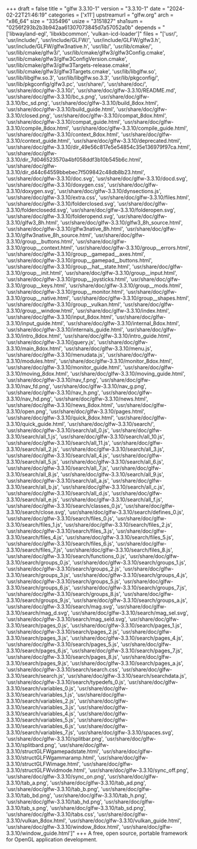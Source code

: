+++
draft = false
title = "glfw 3.3.10-1"
version = "3.3.10-1"
date = "2024-02-22T21:46:19"
categories = ['x11']
upstreamurl = "glfw.org"
arch = "x86_64"
size = "335496"
usize = "3151827"
sha1sum = "0256f293b2b3b942aa61307073845d7a57052a0b"
depends = "['libwayland-egl', 'libxkbcommon', 'vulkan-icd-loader']"
files = "['usr/', 'usr/include/', 'usr/include/GLFW/', 'usr/include/GLFW/glfw3.h', 'usr/include/GLFW/glfw3native.h', 'usr/lib/', 'usr/lib/cmake/', 'usr/lib/cmake/glfw3/', 'usr/lib/cmake/glfw3/glfw3Config.cmake', 'usr/lib/cmake/glfw3/glfw3ConfigVersion.cmake', 'usr/lib/cmake/glfw3/glfw3Targets-release.cmake', 'usr/lib/cmake/glfw3/glfw3Targets.cmake', 'usr/lib/libglfw.so', 'usr/lib/libglfw.so.3', 'usr/lib/libglfw.so.3.3', 'usr/lib/pkgconfig/', 'usr/lib/pkgconfig/glfw3.pc', 'usr/share/', 'usr/share/doc/', 'usr/share/doc/glfw-3.3.10/', 'usr/share/doc/glfw-3.3.10/README.md', 'usr/share/doc/glfw-3.3.10/bc_s.png', 'usr/share/doc/glfw-3.3.10/bc_sd.png', 'usr/share/doc/glfw-3.3.10/build_8dox.html', 'usr/share/doc/glfw-3.3.10/build_guide.html', 'usr/share/doc/glfw-3.3.10/closed.png', 'usr/share/doc/glfw-3.3.10/compat_8dox.html', 'usr/share/doc/glfw-3.3.10/compat_guide.html', 'usr/share/doc/glfw-3.3.10/compile_8dox.html', 'usr/share/doc/glfw-3.3.10/compile_guide.html', 'usr/share/doc/glfw-3.3.10/context_8dox.html', 'usr/share/doc/glfw-3.3.10/context_guide.html', 'usr/share/doc/glfw-3.3.10/deprecated.html', 'usr/share/doc/glfw-3.3.10/dir_49e56c817e5e54854c35e136979f97ca.html', 'usr/share/doc/glfw-3.3.10/dir_7d046523570a4bf058ddf3b10b545b6c.html', 'usr/share/doc/glfw-3.3.10/dir_d44c64559bbebec7f509842c48db8b23.html', 'usr/share/doc/glfw-3.3.10/doc.svg', 'usr/share/doc/glfw-3.3.10/docd.svg', 'usr/share/doc/glfw-3.3.10/doxygen.css', 'usr/share/doc/glfw-3.3.10/doxygen.svg', 'usr/share/doc/glfw-3.3.10/dynsections.js', 'usr/share/doc/glfw-3.3.10/extra.css', 'usr/share/doc/glfw-3.3.10/files.html', 'usr/share/doc/glfw-3.3.10/folderclosed.svg', 'usr/share/doc/glfw-3.3.10/folderclosedd.svg', 'usr/share/doc/glfw-3.3.10/folderopen.svg', 'usr/share/doc/glfw-3.3.10/folderopend.svg', 'usr/share/doc/glfw-3.3.10/glfw3_8h.html', 'usr/share/doc/glfw-3.3.10/glfw3_8h_source.html', 'usr/share/doc/glfw-3.3.10/glfw3native_8h.html', 'usr/share/doc/glfw-3.3.10/glfw3native_8h_source.html', 'usr/share/doc/glfw-3.3.10/group__buttons.html', 'usr/share/doc/glfw-3.3.10/group__context.html', 'usr/share/doc/glfw-3.3.10/group__errors.html', 'usr/share/doc/glfw-3.3.10/group__gamepad__axes.html', 'usr/share/doc/glfw-3.3.10/group__gamepad__buttons.html', 'usr/share/doc/glfw-3.3.10/group__hat__state.html', 'usr/share/doc/glfw-3.3.10/group__init.html', 'usr/share/doc/glfw-3.3.10/group__input.html', 'usr/share/doc/glfw-3.3.10/group__joysticks.html', 'usr/share/doc/glfw-3.3.10/group__keys.html', 'usr/share/doc/glfw-3.3.10/group__mods.html', 'usr/share/doc/glfw-3.3.10/group__monitor.html', 'usr/share/doc/glfw-3.3.10/group__native.html', 'usr/share/doc/glfw-3.3.10/group__shapes.html', 'usr/share/doc/glfw-3.3.10/group__vulkan.html', 'usr/share/doc/glfw-3.3.10/group__window.html', 'usr/share/doc/glfw-3.3.10/index.html', 'usr/share/doc/glfw-3.3.10/input_8dox.html', 'usr/share/doc/glfw-3.3.10/input_guide.html', 'usr/share/doc/glfw-3.3.10/internal_8dox.html', 'usr/share/doc/glfw-3.3.10/internals_guide.html', 'usr/share/doc/glfw-3.3.10/intro_8dox.html', 'usr/share/doc/glfw-3.3.10/intro_guide.html', 'usr/share/doc/glfw-3.3.10/jquery.js', 'usr/share/doc/glfw-3.3.10/main_8dox.html', 'usr/share/doc/glfw-3.3.10/menu.js', 'usr/share/doc/glfw-3.3.10/menudata.js', 'usr/share/doc/glfw-3.3.10/modules.html', 'usr/share/doc/glfw-3.3.10/monitor_8dox.html', 'usr/share/doc/glfw-3.3.10/monitor_guide.html', 'usr/share/doc/glfw-3.3.10/moving_8dox.html', 'usr/share/doc/glfw-3.3.10/moving_guide.html', 'usr/share/doc/glfw-3.3.10/nav_f.png', 'usr/share/doc/glfw-3.3.10/nav_fd.png', 'usr/share/doc/glfw-3.3.10/nav_g.png', 'usr/share/doc/glfw-3.3.10/nav_h.png', 'usr/share/doc/glfw-3.3.10/nav_hd.png', 'usr/share/doc/glfw-3.3.10/news.html', 'usr/share/doc/glfw-3.3.10/news_8dox.html', 'usr/share/doc/glfw-3.3.10/open.png', 'usr/share/doc/glfw-3.3.10/pages.html', 'usr/share/doc/glfw-3.3.10/quick_8dox.html', 'usr/share/doc/glfw-3.3.10/quick_guide.html', 'usr/share/doc/glfw-3.3.10/search/', 'usr/share/doc/glfw-3.3.10/search/all_0.js', 'usr/share/doc/glfw-3.3.10/search/all_1.js', 'usr/share/doc/glfw-3.3.10/search/all_10.js', 'usr/share/doc/glfw-3.3.10/search/all_11.js', 'usr/share/doc/glfw-3.3.10/search/all_2.js', 'usr/share/doc/glfw-3.3.10/search/all_3.js', 'usr/share/doc/glfw-3.3.10/search/all_4.js', 'usr/share/doc/glfw-3.3.10/search/all_5.js', 'usr/share/doc/glfw-3.3.10/search/all_6.js', 'usr/share/doc/glfw-3.3.10/search/all_7.js', 'usr/share/doc/glfw-3.3.10/search/all_8.js', 'usr/share/doc/glfw-3.3.10/search/all_9.js', 'usr/share/doc/glfw-3.3.10/search/all_a.js', 'usr/share/doc/glfw-3.3.10/search/all_b.js', 'usr/share/doc/glfw-3.3.10/search/all_c.js', 'usr/share/doc/glfw-3.3.10/search/all_d.js', 'usr/share/doc/glfw-3.3.10/search/all_e.js', 'usr/share/doc/glfw-3.3.10/search/all_f.js', 'usr/share/doc/glfw-3.3.10/search/classes_0.js', 'usr/share/doc/glfw-3.3.10/search/close.svg', 'usr/share/doc/glfw-3.3.10/search/defines_0.js', 'usr/share/doc/glfw-3.3.10/search/files_0.js', 'usr/share/doc/glfw-3.3.10/search/files_1.js', 'usr/share/doc/glfw-3.3.10/search/files_2.js', 'usr/share/doc/glfw-3.3.10/search/files_3.js', 'usr/share/doc/glfw-3.3.10/search/files_4.js', 'usr/share/doc/glfw-3.3.10/search/files_5.js', 'usr/share/doc/glfw-3.3.10/search/files_6.js', 'usr/share/doc/glfw-3.3.10/search/files_7.js', 'usr/share/doc/glfw-3.3.10/search/files_8.js', 'usr/share/doc/glfw-3.3.10/search/functions_0.js', 'usr/share/doc/glfw-3.3.10/search/groups_0.js', 'usr/share/doc/glfw-3.3.10/search/groups_1.js', 'usr/share/doc/glfw-3.3.10/search/groups_2.js', 'usr/share/doc/glfw-3.3.10/search/groups_3.js', 'usr/share/doc/glfw-3.3.10/search/groups_4.js', 'usr/share/doc/glfw-3.3.10/search/groups_5.js', 'usr/share/doc/glfw-3.3.10/search/groups_6.js', 'usr/share/doc/glfw-3.3.10/search/groups_7.js', 'usr/share/doc/glfw-3.3.10/search/groups_8.js', 'usr/share/doc/glfw-3.3.10/search/groups_9.js', 'usr/share/doc/glfw-3.3.10/search/groups_a.js', 'usr/share/doc/glfw-3.3.10/search/mag.svg', 'usr/share/doc/glfw-3.3.10/search/mag_d.svg', 'usr/share/doc/glfw-3.3.10/search/mag_sel.svg', 'usr/share/doc/glfw-3.3.10/search/mag_seld.svg', 'usr/share/doc/glfw-3.3.10/search/pages_0.js', 'usr/share/doc/glfw-3.3.10/search/pages_1.js', 'usr/share/doc/glfw-3.3.10/search/pages_2.js', 'usr/share/doc/glfw-3.3.10/search/pages_3.js', 'usr/share/doc/glfw-3.3.10/search/pages_4.js', 'usr/share/doc/glfw-3.3.10/search/pages_5.js', 'usr/share/doc/glfw-3.3.10/search/pages_6.js', 'usr/share/doc/glfw-3.3.10/search/pages_7.js', 'usr/share/doc/glfw-3.3.10/search/pages_8.js', 'usr/share/doc/glfw-3.3.10/search/pages_9.js', 'usr/share/doc/glfw-3.3.10/search/pages_a.js', 'usr/share/doc/glfw-3.3.10/search/search.css', 'usr/share/doc/glfw-3.3.10/search/search.js', 'usr/share/doc/glfw-3.3.10/search/searchdata.js', 'usr/share/doc/glfw-3.3.10/search/typedefs_0.js', 'usr/share/doc/glfw-3.3.10/search/variables_0.js', 'usr/share/doc/glfw-3.3.10/search/variables_1.js', 'usr/share/doc/glfw-3.3.10/search/variables_2.js', 'usr/share/doc/glfw-3.3.10/search/variables_3.js', 'usr/share/doc/glfw-3.3.10/search/variables_4.js', 'usr/share/doc/glfw-3.3.10/search/variables_5.js', 'usr/share/doc/glfw-3.3.10/search/variables_6.js', 'usr/share/doc/glfw-3.3.10/search/variables_7.js', 'usr/share/doc/glfw-3.3.10/spaces.svg', 'usr/share/doc/glfw-3.3.10/splitbar.png', 'usr/share/doc/glfw-3.3.10/splitbard.png', 'usr/share/doc/glfw-3.3.10/structGLFWgamepadstate.html', 'usr/share/doc/glfw-3.3.10/structGLFWgammaramp.html', 'usr/share/doc/glfw-3.3.10/structGLFWimage.html', 'usr/share/doc/glfw-3.3.10/structGLFWvidmode.html', 'usr/share/doc/glfw-3.3.10/sync_off.png', 'usr/share/doc/glfw-3.3.10/sync_on.png', 'usr/share/doc/glfw-3.3.10/tab_a.png', 'usr/share/doc/glfw-3.3.10/tab_ad.png', 'usr/share/doc/glfw-3.3.10/tab_b.png', 'usr/share/doc/glfw-3.3.10/tab_bd.png', 'usr/share/doc/glfw-3.3.10/tab_h.png', 'usr/share/doc/glfw-3.3.10/tab_hd.png', 'usr/share/doc/glfw-3.3.10/tab_s.png', 'usr/share/doc/glfw-3.3.10/tab_sd.png', 'usr/share/doc/glfw-3.3.10/tabs.css', 'usr/share/doc/glfw-3.3.10/vulkan_8dox.html', 'usr/share/doc/glfw-3.3.10/vulkan_guide.html', 'usr/share/doc/glfw-3.3.10/window_8dox.html', 'usr/share/doc/glfw-3.3.10/window_guide.html']"
+++
A free, open source, portable framework for OpenGL application development.